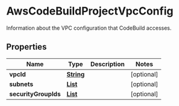 

# AwsCodeBuildProjectVpcConfig

Information about the VPC configuration that CodeBuild accesses.

## Properties

| Name | Type | Description | Notes |
|------------ | ------------- | ------------- | -------------|
|**vpcId** | [**String**](String.md) |  |  [optional] |
|**subnets** | [**List**](List.md) |  |  [optional] |
|**securityGroupIds** | [**List**](List.md) |  |  [optional] |



